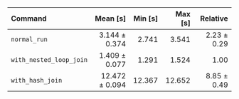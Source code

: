 | Command | Mean [s] | Min [s] | Max [s] | Relative |
|:---|---:|---:|---:|---:|
| `normal_run` | 3.144 ± 0.374 | 2.741 | 3.541 | 2.23 ± 0.29 |
| `with_nested_loop_join` | 1.409 ± 0.077 | 1.291 | 1.524 | 1.00 |
| `with_hash_join` | 12.472 ± 0.094 | 12.367 | 12.652 | 8.85 ± 0.49 |
